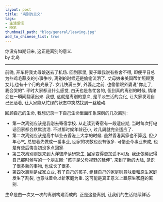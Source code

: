 ```yaml
---
layout: post
title: "离别的意义"
tags:
- 生活感悟
- 随笔
thumbnail_path: "blog/general/leaving.jpg"
add_to_chinese_list: true
---
```


你没有如期归来, 这正是离别的意义.
<br />
                           by 北岛

-------------------------------------

前晚, 开车将我丈母娘送去了机场. 回到家里, 妻子跟我说有些舍不得, 即便平日总为些鸡毛蒜皮的小事争吵, 离别的时候还是偷偷流泪了. 丈母娘来美国帮忙照顾我女儿,也有十个月的光景了. 女儿快满三岁, 外婆走之前, 也偷偷跟外婆说"你走了, 我会哭的". 平时大家都没什么感觉, 白天也是各忙各的, 但到真的离别的时候, 情绪会在一瞬间翻滚出来. 我想, 这就是离别的意义, 是平淡生活的变化, 让大家发现自己还活着, 让大家能从忙绿的状态中突然找到一丝触动.

回顾自己的生命, 我想记录一下自己生命里面印象深刻的几次离别:
* 第一次离别应该是我刚去寄宿学校. 从走读到寄宿有一段适应期, 当时每次打电话回家都会默默流泪. 不过那时候年龄还小, 过几周就完全适应了.
* 第二次离别应该是高中毕业去香港上大学的时候. 虽然香港离家也不算远, 但少年心气, 总想着先做成一番事业, 回家的次数也没有很多. 可惜至今事业未成, 也是有些后悔当初没多点回家.
* 第三次离别则是来到大洋彼岸读研究生, 回家变得更加遥不可及. 我还依稀记得自己那时候写的一个朋友圈: "孩子是父母视野的延伸". 来到了新的大陆, 见识了很多新的事物, 也成长了很多. 
* 第四次离别是成家立业, 有了自己的孩子. 组建自己的家庭则意味着和原生家庭发生了割裂, 也意味着会以新家庭为重. 这可能是真正意义上跟原生家庭的离别.

生命是由一次又一次的离别构建而成的. 正是这些离别, 让我们的生活继续鲜活.